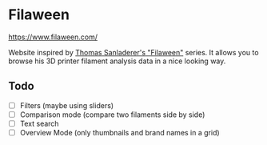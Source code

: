 # Filaween

https://www.filaween.com/

Website inspired by [Thomas Sanladerer's "Filaween"](https://www.youtube.com/watch?v=YcQHbaVeD7I&list=PLDJMid0lOOYl8TZJV9xHznKFq5yA5ZTi2) series.
It allows you to browse his 3D printer filament analysis data in a nice looking way.

## Todo
- [ ] Filters (maybe using sliders)
- [ ] Comparison mode (compare two filaments side by side)
- [ ] Text search
- [ ] Overview Mode (only thumbnails and brand names in a grid)
